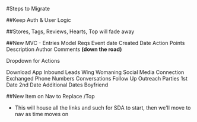 #Steps to Migrate

##Keep Auth & User Logic

##Stores, Tags, Reviews, Hearts, Top will fade away

##New MVC - Entries
Model Reqs
	Event date
	Created Date
	Action
	Points
	Description
	Author
	Comments **(down the road)**

Dropdown for Actions

Download App
Inbound Leads
Wing Womaning
Social Media Connection
Exchanged Phone Numbers
Conversations
Follow Up Outreach
Parties
1st Date
2nd Date
Additional Dates
Boyfriend

##New Item on Nav to Replace /Top
- This will house all the links and such for SDA to start, then we'll move to nav as time moves on

